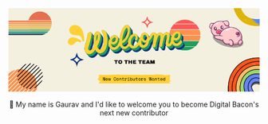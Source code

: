 <div align="center">
  <a href="https://github.com/kalegd/DigitalBacon" target="_blank"><img src="/images/New Contributors Welcome.png" /></a>
  <p>👋 My name is Gaurav and I'd like to welcome you to become Digital Bacon's next new contributor</p>
</div>

<!--
**kalegd/kalegd** is a ✨ _special_ ✨ repository because its `README.md` (this file) appears on your GitHub profile.

Here are some ideas to get you started:

- 🔭 I’m currently working on ...
- 🌱 I’m currently learning ...
- 👯 I’m looking to collaborate on ...
- 🤔 I’m looking for help with ...
- 💬 Ask me about ...
- 📫 How to reach me: ...
- 😄 Pronouns: ...
- ⚡ Fun fact: ...
-->

